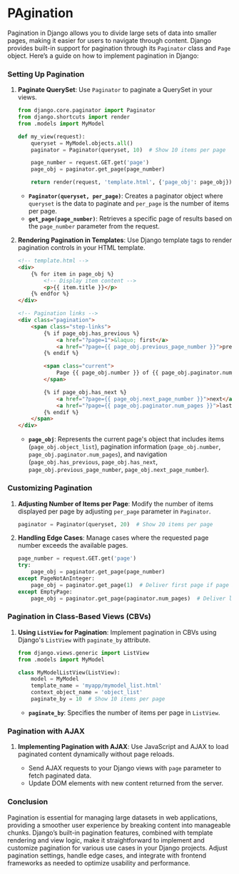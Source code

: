 # PAgination

Pagination in Django allows you to divide large sets of data into smaller pages, making it easier for users to navigate through content. Django provides built-in support for pagination through its `Paginator` class and `Page` object. Here’s a guide on how to implement pagination in Django:

### Setting Up Pagination

1. **Paginate QuerySet**: Use `Paginator` to paginate a QuerySet in your views.

   ```python
   from django.core.paginator import Paginator
   from django.shortcuts import render
   from .models import MyModel

   def my_view(request):
       queryset = MyModel.objects.all()
       paginator = Paginator(queryset, 10)  # Show 10 items per page

       page_number = request.GET.get('page')
       page_obj = paginator.get_page(page_number)

       return render(request, 'template.html', {'page_obj': page_obj})
   ```

   - **`Paginator(queryset, per_page)`**: Creates a paginator object where `queryset` is the data to paginate and `per_page` is the number of items per page.
   - **`get_page(page_number)`**: Retrieves a specific page of results based on the `page_number` parameter from the request.

2. **Rendering Pagination in Templates**: Use Django template tags to render pagination controls in your HTML template.

   ```html
   <!-- template.html -->
   <div>
       {% for item in page_obj %}
           <!-- Display item content -->
           <p>{{ item.title }}</p>
       {% endfor %}
   </div>

   <!-- Pagination links -->
   <div class="pagination">
       <span class="step-links">
           {% if page_obj.has_previous %}
               <a href="?page=1">&laquo; first</a>
               <a href="?page={{ page_obj.previous_page_number }}">previous</a>
           {% endif %}

           <span class="current">
               Page {{ page_obj.number }} of {{ page_obj.paginator.num_pages }}.
           </span>

           {% if page_obj.has_next %}
               <a href="?page={{ page_obj.next_page_number }}">next</a>
               <a href="?page={{ page_obj.paginator.num_pages }}">last &raquo;</a>
           {% endif %}
       </span>
   </div>
   ```

   - **`page_obj`**: Represents the current page's object that includes items (`page_obj.object_list`), pagination information (`page_obj.number`, `page_obj.paginator.num_pages`), and navigation (`page_obj.has_previous`, `page_obj.has_next`, `page_obj.previous_page_number`, `page_obj.next_page_number`).

### Customizing Pagination

1. **Adjusting Number of Items per Page**: Modify the number of items displayed per page by adjusting `per_page` parameter in `Paginator`.

   ```python
   paginator = Paginator(queryset, 20)  # Show 20 items per page
   ```

2. **Handling Edge Cases**: Manage cases where the requested page number exceeds the available pages.

   ```python
   page_number = request.GET.get('page')
   try:
       page_obj = paginator.get_page(page_number)
   except PageNotAnInteger:
       page_obj = paginator.get_page(1)  # Deliver first page if page is not an integer
   except EmptyPage:
       page_obj = paginator.get_page(paginator.num_pages)  # Deliver last page if page is out of range
   ```

### Pagination in Class-Based Views (CBVs)

1. **Using `ListView` for Pagination**: Implement pagination in CBVs using Django's `ListView` with `paginate_by` attribute.

   ```python
   from django.views.generic import ListView
   from .models import MyModel

   class MyModelListView(ListView):
       model = MyModel
       template_name = 'myapp/mymodel_list.html'
       context_object_name = 'object_list'
       paginate_by = 10  # Show 10 items per page
   ```

   - **`paginate_by`**: Specifies the number of items per page in `ListView`.

### Pagination with AJAX

1. **Implementing Pagination with AJAX**: Use JavaScript and AJAX to load paginated content dynamically without page reloads.

   - Send AJAX requests to your Django views with `page` parameter to fetch paginated data.
   - Update DOM elements with new content returned from the server.

### Conclusion

Pagination is essential for managing large datasets in web applications, providing a smoother user experience by breaking content into manageable chunks. Django’s built-in pagination features, combined with template rendering and view logic, make it straightforward to implement and customize pagination for various use cases in your Django projects. Adjust pagination settings, handle edge cases, and integrate with frontend frameworks as needed to optimize usability and performance.